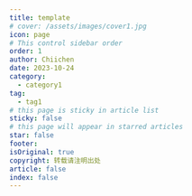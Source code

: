 ```yaml
---
title: template
# cover: /assets/images/cover1.jpg
icon: page
# This control sidebar order
order: 1
author: Chiichen
date: 2023-10-24
category:
  - category1
tag:
  - tag1
# this page is sticky in article list
sticky: false
# this page will appear in starred articles
star: false
footer:
isOriginal: true
copyright: 转载请注明出处
article: false
index: false
---
```

